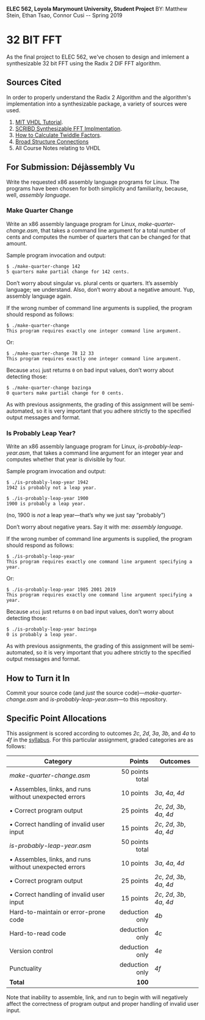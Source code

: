 **ELEC 562, Loyola Marymount University, Student Project** BY: Matthew Stein, Ethan Tsao, Connor Cusi -- Spring 2019

# 32 BIT FFT 
As the final project to ELEC 562, we've chosen to design and imlement a synthesizable 32 bit FFT using the Radix 2 DIF FFT algorithm. 

## Sources Cited
In order to properly understand the Radix 2 Algorithm and the algorithm's implementation into a synthesizable package, a variety of sources were used. 
 1. [MIT VHDL Tutorial](http://web.mit.edu/6.111/www/f2017/handouts/FFTtutorial121102.pdf). 
 2. [SCRIBD Synthesizable FFT Implmentation](https://www.scribd.com/doc/74682090/Implementation-Of-Fast-Fourier-Transform-FFT-Using-VHDL).
 3. [How to Calculate Twiddle Factors](https://www.dsprelated.com/showarticle/107.php).
 4. [Broad Structure Connections](https://ieeexplore.ieee.org/abstract/document/6168353)
 5. All Course Notes relating to VHDL 

## For Submission: Déjàssembly Vu
Write the requested x86 assembly language programs for Linux. The programs have been chosen for both simplicity and familiarity, because, well, _assembly language_.

### Make Quarter Change
Write an x86 assembly language program for Linux, _make-quarter-change.asm_, that takes a command line argument for a total number of cents and computes the number of quarters that can be changed for that amount.

Sample program invocation and output:

    $ ./make-quarter-change 142
    5 quarters make partial change for 142 cents.

Don’t worry about singular vs. plural cents or quarters. It’s assembly language; we understand. Also, don’t worry about a negative amount. Yup, assembly language again.

If the wrong number of command line arguments is supplied, the program should respond as follows:

    $ ./make-quarter-change
    This program requires exactly one integer command line argument.

Or:

    $ ./make-quarter-change 78 12 33
    This program requires exactly one integer command line argument.

Because `atoi` just returns `0` on bad input values, don’t worry about detecting those:

    $ ./make-quarter-change bazinga
    0 quarters make partial change for 0 cents.

As with previous assignments, the grading of this assignment will be semi-automated, so it is very important that you adhere strictly to the specified output messages and format.

### Is Probably Leap Year?
Write an x86 assembly language program for Linux, _is-probably-leap-year.asm_, that takes a command line argument for an integer year and computes whether that year is divisible by four.

Sample program invocation and output:

    $ ./is-probably-leap-year 1942
    1942 is probably not a leap year.
    
    $ ./is-probably-leap-year 1900
    1900 is probably a leap year.

(no, 1900 is _not_ a leap year—that’s why we just say “probably”)

Don’t worry about negative years. Say it with me: _assembly language_.

If the wrong number of command line arguments is supplied, the program should respond as follows:

    $ ./is-probably-leap-year
    This program requires exactly one command line argument specifying a year.

Or:

    $ ./is-probably-leap-year 1985 2001 2019
    This program requires exactly one command line argument specifying a year.

Because `atoi` just returns `0` on bad input values, don’t worry about detecting those:

    $ ./is-probably-leap-year bazinga
    0 is probably a leap year.

As with previous assignments, the grading of this assignment will be semi-automated, so it is very important that you adhere strictly to the specified output messages and format.

## How to Turn it In
Commit your source code (and _just_ the source code)—_make-quarter-change.asm_ and _is-probably-leap-year.asm_—to this repository.

## Specific Point Allocations
This assignment is scored according to outcomes _2c_, _2d_, _3a_, _3b_, and _4a_ to _4f_ in the [syllabus](https://dondi.lmu.build/spring2019/cmsi284/cmsi284-spring2019-syllabus.pdf). For this particular assignment, graded categories are as follows:

| Category | Points | Outcomes |
| -------- | -----: | -------- |
| _make-quarter-change.asm_ | 50 points total | |
| • Assembles, links, and runs without unexpected errors | 10 points | _3a_, _4a_, _4d_ |
| • Correct program output | 25 points | _2c_, _2d_, _3b_, _4a_, _4d_ |
| • Correct handling of invalid user input | 15 points | _2c_, _2d_, _3b_, _4a_, _4d_ |
| _is-probably-leap-year.asm_ | 50 points total | |
| • Assembles, links, and runs without unexpected errors | 10 points | _3a_, _4a_, _4d_ |
| • Correct program output | 25 points | _2c_, _2d_, _3b_, _4a_, _4d_ |
| • Correct handling of invalid user input | 15 points | _2c_, _2d_, _3b_, _4a_, _4d_ |
| Hard-to-maintain or error-prone code | deduction only | _4b_ |
| Hard-to-read code | deduction only | _4c_ |
| Version control | deduction only | _4e_ |
| Punctuality | deduction only | _4f_ |
| **Total** | **100** |

Note that inability to assemble, link, and run to begin with will negatively affect the correctness of program output and proper handling of invalid user input.
